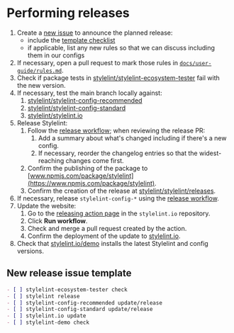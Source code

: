 # Performing releases

1. Create a [new issue](https://github.com/stylelint/stylelint/issues/new?title=Release+%7Bversion%7D&labels=status%3A+needs+discussion) to announce the planned release:
   - include the [template checklist](#new-release-issue-template)
   - if applicable, list any new rules so that we can discuss including them in our configs
2. If necessary, open a pull request to mark those rules in [`docs/user-guide/rules.md`](../user-guide/rules.md).
3. Check if package tests in [stylelint/stylelint-ecosystem-tester](https://github.com/stylelint/stylelint-ecosystem-tester) fail with the new version.
4. If necessary, test the main branch locally against:
   1. [stylelint/stylelint-config-recommended](https://github.com/stylelint/stylelint-config-recommended)
   2. [stylelint/stylelint-config-standard](https://github.com/stylelint/stylelint-config-standard)
   3. [stylelint/stylelint.io](https://github.com/stylelint/stylelint.io)
5. Release Stylelint:
   1. Follow the [release workflow](https://github.com/stylelint/.github?tab=readme-ov-file#release-workflow); when reviewing the release PR:
      1. Add a summary about what's changed including if there's a new config.
      2. If necessary, reorder the changelog entries so that the widest-reaching changes come first.
   2. Confirm the publishing of the package to [www.npmjs.com/package/stylelint](https://www.npmjs.com/package/stylelint).
   3. Confirm the creation of the release at [stylelint/stylelint/releases](https://github.com/stylelint/stylelint/releases).
6. If necessary, release `stylelint-config-*` using the [release workflow](https://github.com/stylelint/.github?tab=readme-ov-file#release-workflow).
7. Update the website:
   1. Go to the [releasing action page](https://github.com/stylelint/stylelint.io/actions/workflows/release-stylelint.yml) in the `stylelint.io` repository.
   2. Click **Run workflow**.
   3. Check and merge a pull request created by the action.
   4. Confirm the deployment of the update to [stylelint.io](https://stylelint.io).
8. Check that [stylelint.io/demo](https://stylelint.io/demo) installs the latest Stylelint and config versions.

## New release issue template

```markdown
- [ ] stylelint-ecosystem-tester check
- [ ] stylelint release
- [ ] stylelint-config-recommended update/release
- [ ] stylelint-config-standard update/release
- [ ] stylelint.io update
- [ ] stylelint-demo check
```
